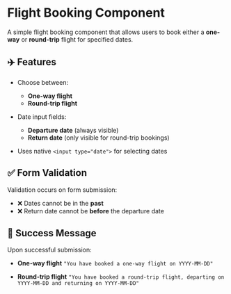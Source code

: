 
# Flight Booking Component

A simple flight booking component that allows users to book either a **one-way** or **round-trip** flight for specified dates.

## ✈️ Features

* Choose between:

  * **One-way flight**
  * **Round-trip flight**
* Date input fields:

  * **Departure date** (always visible)
  * **Return date** (only visible for round-trip bookings)
* Uses native `<input type="date">` for selecting dates

## ✅ Form Validation

Validation occurs on form submission:

* ❌ Dates cannot be in the **past**
* ❌ Return date cannot be **before** the departure date

## 📩 Success Message

Upon successful submission:

* **One-way flight**
  `"You have booked a one-way flight on YYYY-MM-DD"`

* **Round-trip flight**
  `"You have booked a round-trip flight, departing on YYYY-MM-DD and returning on YYYY-MM-DD"`

